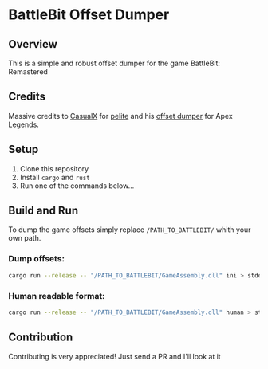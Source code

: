 BattleBit Offset Dumper
==========================

## Overview
This is a simple and robust offset dumper for the game BattleBit: Remastered

## Credits
Massive credits to [CasualX](https://github.com/CasualX) for [pelite](https://github.com/CasualX/pelite) and his [offset dumper](https://github.com/CasualX/apexdream/offsets/) for Apex Legends.


## Setup
1. Clone this repository
2. Install `cargo` and `rust`
3. Run one of the commands below...

## Build and Run
To dump the game offsets simply replace `/PATH_TO_BATTLEBIT/` whith your own path.
### Dump offsets:
```bash
cargo run --release -- "/PATH_TO_BATTLEBIT/GameAssembly.dll" ini > stdout.ini
```
### Human readable format:
```bash
cargo run --release -- "/PATH_TO_BATTLEBIT/GameAssembly.dll" human > stdout.md
```

## Contribution
Contributing is very appreciated! Just send a PR and I'll look at it